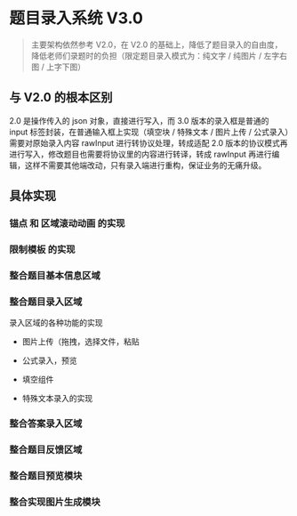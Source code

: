 # 题目录入系统 V3.0

> 主要架构依然参考 V2.0，在 V2.0 的基础上，降低了题目录入的自由度，降低老师们录题时的负担（限定题目录入模式为：纯文字 / 纯图片 / 左字右图 / 上字下图）

## 与 V2.0 的根本区别

2.0 是操作传入的 json 对象，直接进行写入，而 3.0 版本的录入框是普通的 input 标签封装，在普通输入框上实现（填空块 / 特殊文本 / 图片上传 / 公式录入）需要对原始录入内容 rawInput 进行转协议处理，转成适配 2.0 版本的协议模式再进行写入，修改题目也需要将协议里的内容进行转译，转成 rawInput 再进行编辑，这样不需要其他端改动，只有录入端进行重构，保证业务的无痛升级。

## 具体实现

### 锚点 和 区域滚动动画 的实现

### 限制模板 的实现

### 整合题目基本信息区域

### 整合题目录入区域

录入区域的各种功能的实现

- 图片上传（拖拽，选择文件，粘贴

- 公式录入，预览

- 填空组件

- 特殊文本录入的实现

### 整合答案录入区域

### 整合题目反馈区域

### 整合题目预览模块

### 整合实现图片生成模块
